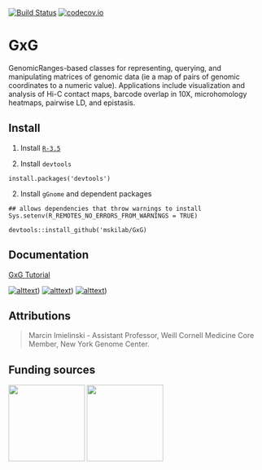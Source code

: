 [![Build Status](https://travis-ci.org/mskilab/GxG.svg?branch=master)](https://travis-ci.org/mskilab/GxG)
[![codecov.io](https://img.shields.io/codecov/c/github/mskilab/GxG.svg)](https://codecov.io/github/mskilab/GxG?branch=master)

# GxG

  GenomicRanges-based classes for representing, querying, and manipulating
  matrices of genomic data (ie a map of pairs of genomic coordinates to a
  numeric value).  Applications include visualization and analysis of Hi-C
  contact maps, barcode overlap in 10X, microhomology heatmaps, pairwise LD, and
  epistasis. 
  
## Install

1. Install [`R-3.5`](https://www.r-project.org/)

2. Install `devtools`

```{r}
install.packages('devtools')
```
2. Install `gGnome` and dependent packages

```{r}
## allows dependencies that throw warnings to install
Sys.setenv(R_REMOTES_NO_ERRORS_FROM_WARNINGS = TRUE)

devtools::install_github('mskilab/GxG)
```

Documentation 
------------

[GxG Tutorial](http://mskilab.com/GxG/tutorial.html)

[![alttext](http://mskilab.com/GxG/example.jpg)](http://mskilab.com/GxG/tutorial.html))
[![alttext](http://mskilab.com/GxG/example2.jpg)](http://mskilab.com/GxG/tutorial.html))
[![alttext](http://mskilab.com/GxG/example3.jpg)](http://mskilab.com/GxG/tutorial.html))

<!---
[GxG Developer Reference](docs/reference.md)
-->


<div id="attributions"/>

Attributions
------------
> Marcin Imielinski - Assistant Professor, Weill Cornell Medicine
> Core Member, New York Genome Center.

Funding sources
------------

<img
src="https://static1.squarespace.com/static/562537a8e4b0bbf0e0b819f1/5ad81984575d1f7d69517350/5ad819f02b6a28750f79597c/1524111879079/DDCF.jpeg?format=1500w"
height="150" class ="center"> <img
src="https://static1.squarespace.com/static/562537a8e4b0bbf0e0b819f1/5ad81984575d1f7d69517350/5ad819b8aa4a996c2d584594/1524111841815/BWF.png?format=500w"
height="150" class ="center">




```
